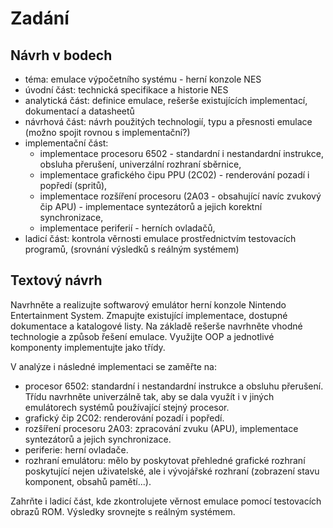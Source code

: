 # Zadání
## Návrh v bodech
- téma: emulace výpočetního systému - herní konzole NES
- úvodní část: technická specifikace a historie NES
- analytická část: definice emulace, rešerše existujících implementací, dokumentací a datasheetů
- návrhová část: návrh použitých technologií, typu a přesnosti emulace (možno spojit rovnou s implementační?)
- implementační část:
    - implementace procesoru 6502 - standardní i nestandardní instrukce, obsluha přerušení, univerzální rozhraní sběrnice,
    - implementace grafického čipu PPU (2C02) - renderování pozadí i popředí (spritů),
    - implementace rozšíření procesoru (2A03 - obsahující navíc zvukový čip APU) - implementace syntezátorů a jejich korektní synchronizace,
    - implementace periferií - herních ovladačů,
- ladicí část: kontrola věrnosti emulace prostřednictvím testovacích programů, (srovnání výsledků s reálným systémem)

## Textový návrh
Navrhněte a realizujte softwarový emulátor herní konzole Nintendo Entertainment System. Zmapujte existující implementace, dostupné dokumentace a katalogové listy. Na základě rešerše navrhněte vhodné technologie a způsob řešení emulace. Využijte OOP a jednotlivé komponenty implementujte jako třídy. 

V analýze i následné implementaci se zaměřte na: 
- procesor 6502: standardní i nestandardní instrukce a obsluhu přerušení. Třídu navrhněte univerzálně tak, aby se dala využít i v jiných emulátorech systémů používající stejný procesor.
- grafický čip 2C02: renderování pozadí i popředí.
- rozšíření procesoru 2A03: zpracování zvuku (APU), implementace syntezátorů a jejich synchronizace.
- periferie: herní ovladače.
- rozhraní emulátoru: mělo by poskytovat přehledné grafické rozhraní poskytující nejen uživatelské, ale i vývojářské rozhraní (zobrazení stavu komponent, obsahů pamětí...).

Zahrňte i ladicí část, kde zkontrolujete věrnost emulace pomocí testovacích obrazů ROM. Výsledky srovnejte s reálným systémem.